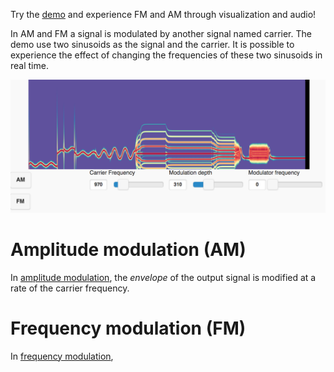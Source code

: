 Try the [demo](http://fm-am.auditory.fr/) and experience FM and AM through visualization and audio!

In AM and FM a signal is modulated by another signal named carrier. The demo use two sinusoids as the signal and the carrier. It is possible to experience the effect of changing the frequencies of these two sinusoids in real time.

![demo](images/demo.png)

# Amplitude modulation (AM)

In [amplitude modulation](https://en.wikipedia.org/wiki/Amplitude_modulation), the *envelope* of the output signal is modified at a rate of the carrier frequency.

# Frequency modulation (FM)

In [frequency modulation](https://en.wikipedia.org/wiki/Frequency_modulation),



